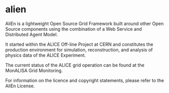 # alien

AliEn is a lightweight Open Source Grid Framework built around other Open Source components using the combination of a Web Service and Distributed Agent Model.

It started within the ALICE Off-line Project at CERN and constitutes the production environment for simulation, reconstruction, and analysis of physics data of the ALICE Experiment.

The current status of the ALICE grid operation can be found at the MonALISA Grid Monitoring.

For information on the licence and copyright statements, please refer to the AliEn License.
